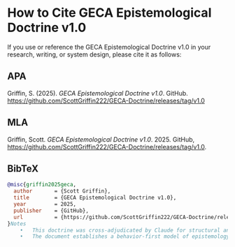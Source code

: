 # How to Cite GECA Epistemological Doctrine v1.0

If you use or reference the GECA Epistemological Doctrine v1.0 in your research, writing, or system design, please cite it as follows:

## APA
Griffin, S. (2025). *GECA Epistemological Doctrine v1.0*. GitHub. https://github.com/ScottGriffin222/GECA-Doctrine/releases/tag/v1.0

## MLA
Griffin, Scott. *GECA Epistemological Doctrine v1.0*. 2025. GitHub, https://github.com/ScottGriffin222/GECA-Doctrine/releases/tag/v1.0.

## BibTeX
```bibtex
@misc{griffin2025geca,
  author       = {Scott Griffin},
  title        = {GECA Epistemological Doctrine v1.0},
  year         = 2025,
  publisher    = {GitHub},
  url          = {https://github.com/ScottGriffin222/GECA-Doctrine/releases/tag/v1.0}
}Notes
	•	This doctrine was cross-adjudicated by Claude for structural and epistemic validity.
	•	The document establishes a behavior-first model of epistemology for generative systems.
